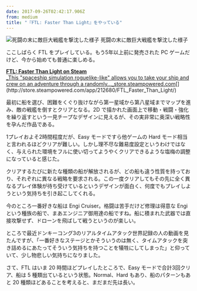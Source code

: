 ```yaml
---
date: 2017-09-26T02:42:17.906Z
from: medium
title: "『FTL: Faster Than Light』をやっている"
---
```


![死闘の末に敵巨大戦艦を撃沈した様子](https://cdn-images-1.medium.com/max/800/1*brNiWqamOHI-TDo4JHDOSQ.png)
死闘の末に敵巨大戦艦を撃沈した様子

ここしばらく FTL をプレイしている。もう5年以上前に発売された PC ゲームだけど、今から始めても普通に楽しめる。

[**FTL: Faster Than Light on Steam**  
_This "spaceship simulation roguelike-like" allows you to take your ship and crew on an adventure through a randomly…_store.steampowered.com](http://store.steampowered.com/app/212680/FTL_Faster_Than_Light/ "http://store.steampowered.com/app/212680/FTL_Faster_Than_Light/")[](http://store.steampowered.com/app/212680/FTL_Faster_Than_Light/)

最初に船を選び、困難をくぐり抜けながら第一星域から第八星域までマップを進み、敵の戦艦を倒すとクリアとなる。2D で描かれた画面上で移動・戦闘・強化を繰り返すという一見チープなデザインに見えるが、その実非常に奥深い戦略性を孕んだ作品である。

1プレイおよそ2時間程度だが、Easy モードですら他ゲームの Hard モード相当と言われるほどクリアが難しい。しかし理不尽な難易度設定というわけではなく、与えられた環境をフルに使い切ってようやくクリアできるような塩梅の調整になっていると感じた。

クリアするたびに新たな種類の船が解放されるが、どの船も違う性質を持っており、それぞれに異なる戦略を要求される。この一度クリアしてもその先に全く異なるプレイ体験が待ち受けているというデザインが面白く、何度でもプレイしようという気持ちを引き起こしてくれる。

今のところ一番好きな船は Engi Cruiser。格闘は苦手だけど修理は得意な Engi という種族の船で、まあエンジニア御用達の船ですね。船に積まれた武器では直接攻撃せず、ドローンを飛ばして戦うというのが楽しい。

ところで最近ドンキーコング3のリアルタイムアタック世界記録の人の動画を見たんですが、「一番好きなステージとかそういうのは無く、タイムアタックを突き詰めるにあたってそういう気持ちを持つことを犠牲にしてしまった」と仰っていて、少し物悲しい気持ちになりました。

さて、FTL はいま 20 時間ほどプレイしたところで、Easy モードで合計3回クリア、船は 5 種類出ているという状態。Normal、Hard もあり、船のパターンもあと 20 種類ほどあることを考えると、まだまだ先は長い。
